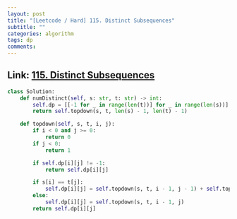 ```yaml
---
layout: post
title: "[Leetcode / Hard] 115. Distinct Subsequences"
subtitle: ""
categories: algorithm
tags: dp
comments:
---
```


## Link: [115. Distinct Subsequences](https://leetcode.com/problems/distinct-subsequences/description/)

```py
class Solution:
    def numDistinct(self, s: str, t: str) -> int:
        self.dp = [[-1 for _ in range(len(t))] for _ in range(len(s))]
        return self.topdown(s, t, len(s) - 1, len(t) - 1)

    def topdown(self, s, t, i, j):
        if i < 0 and j >= 0:
            return 0
        if j < 0:
            return 1

        if self.dp[i][j] != -1:
            return self.dp[i][j]

        if s[i] == t[j]:
            self.dp[i][j] = self.topdown(s, t, i - 1, j - 1) + self.topdown(s, t, i - 1, j)
        else:
            self.dp[i][j] = self.topdown(s, t, i - 1, j)
        return self.dp[i][j]
```
